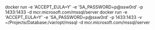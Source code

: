 docker run -e 'ACCEPT_EULA=Y' -e 'SA_PASSWORD=p@ssw0rd' -p 1433:1433 -d mcr.microsoft.com/mssql/server
docker run -e 'ACCEPT_EULA=Y' -e 'SA_PASSWORD=p@ssw0rd' -p 1433:1433 -v ~/Projects/Database:/var/opt/mssql  -d mcr.microsoft.com/mssql/server